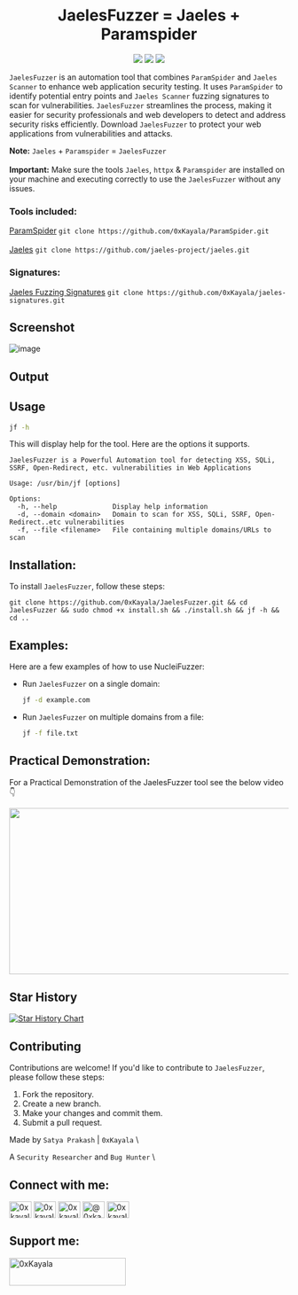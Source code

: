 <h1 align="center"> 
  JaelesFuzzer = Jaeles + Paramspider
  <br>
</h1>

<p align="center">
<a href="https://github.com/0xKayala/JaelesFuzzer/issues"><img src="https://img.shields.io/badge/contributions-welcome-brightgreen.svg?style=flat"></a>
<a href="https://github.com/0xKayala/JaelesFuzzer/releases"><img src="https://img.shields.io/github/v/release/0xkayala/JaelesFuzzer.svg"></a>
<a href="https://twitter.com/0xKayala"><img src="https://img.shields.io/twitter/follow/0xKayala.svg?logo=twitter"></a>
</p>

`JaelesFuzzer` is an automation tool that combines `ParamSpider` and `Jaeles Scanner` to enhance web application security testing. It uses `ParamSpider` to identify potential entry points and `Jaeles Scanner` fuzzing signatures to scan for vulnerabilities. `JaelesFuzzer` streamlines the process, making it easier for security professionals and web developers to detect and address security risks efficiently. Download `JaelesFuzzer` to protect your web applications from vulnerabilities and attacks.

**Note:** `Jaeles` + `Paramspider` = `JaelesFuzzer` <br><br>
**Important:** Make sure the tools `Jaeles`, `httpx` & `Paramspider` are installed on your machine and executing correctly to use the `JaelesFuzzer` without any issues.

### Tools included:
[ParamSpider](https://github.com/0xKayala/ParamSpider) `git clone https://github.com/0xKayala/ParamSpider.git`<br><br>
[Jaeles](https://github.com/jaeles-project/jaeles) `git clone https://github.com/jaeles-project/jaeles.git`

### Signatures:
[Jaeles Fuzzing Signatures](https://github.com/0xKayala/jaeles-signatures) `git clone https://github.com/0xKayala/jaeles-signatures.git`


## Screenshot
![image](https://github.com/0xKayala/JaelesFuzzer/assets/16838353/cef623cb-b5be-441c-85f9-0c7049d7faee)


## Output


## Usage

```sh
jf -h
```

This will display help for the tool. Here are the options it supports.

```console
JaelesFuzzer is a Powerful Automation tool for detecting XSS, SQLi, SSRF, Open-Redirect, etc. vulnerabilities in Web Applications

Usage: /usr/bin/jf [options]

Options:
  -h, --help              Display help information
  -d, --domain <domain>   Domain to scan for XSS, SQLi, SSRF, Open-Redirect..etc vulnerabilities
  -f, --file <filename>   File containing multiple domains/URLs to scan
```  

## Installation:

To install `JaelesFuzzer`, follow these steps:

```
git clone https://github.com/0xKayala/JaelesFuzzer.git && cd JaelesFuzzer && sudo chmod +x install.sh && ./install.sh && jf -h && cd ..
```

## Examples:

Here are a few examples of how to use NucleiFuzzer:

- Run `JaelesFuzzer` on a single domain:

  ```sh
  jf -d example.com
  ```

- Run `JaelesFuzzer` on multiple domains from a file:

  ```sh
  jf -f file.txt
  ```

## Practical Demonstration:

For a Practical Demonstration of the JaelesFuzzer tool see the below video 👇 <br>

[<img src="https://img.youtube.com/vi/2K2gTCHt6kg/hqdefault.jpg" width="600" height="300"/>](https://www.youtube.com/embed/2K2gTCHt6kg)

## Star History

[![Star History Chart](https://api.star-history.com/svg?repos=0xKayala/JaelesFuzzer&type=Date)](https://star-history.com/#0xKayala/JaelesFuzzer&Date)

## Contributing

Contributions are welcome! If you'd like to contribute to `JaelesFuzzer`, please follow these steps:

1. Fork the repository.
2. Create a new branch.
3. Make your changes and commit them.
4. Submit a pull request.

Made by
`Satya Prakash` | `0xKayala` \

A `Security Researcher` and `Bug Hunter` \

## Connect with me:
<p align="left">
<a href="https://twitter.com/0xkayala" target="blank"><img align="center" src="https://raw.githubusercontent.com/rahuldkjain/github-profile-readme-generator/master/src/images/icons/Social/twitter.svg" alt="0xkayala" height="30" width="40" /></a>
<a href="https://linkedin.com/in/0xkayala" target="blank"><img align="center" src="https://raw.githubusercontent.com/rahuldkjain/github-profile-readme-generator/master/src/images/icons/Social/linked-in-alt.svg" alt="0xkayala" height="30" width="40" /></a>
<a href="https://instagram.com/0xkayala" target="blank"><img align="center" src="https://raw.githubusercontent.com/rahuldkjain/github-profile-readme-generator/master/src/images/icons/Social/instagram.svg" alt="0xkayala" height="30" width="40" /></a>
<a href="https://medium.com/@0xkayala" target="blank"><img align="center" src="https://raw.githubusercontent.com/rahuldkjain/github-profile-readme-generator/master/src/images/icons/Social/medium.svg" alt="@0xkayala" height="30" width="40" /></a>
<a href="https://www.youtube.com/@0xkayala" target="blank"><img align="center" src="https://raw.githubusercontent.com/rahuldkjain/github-profile-readme-generator/master/src/images/icons/Social/youtube.svg" alt="0xkayala" height="30" width="40" /></a>
</p>

## Support me:
<p><a href="https://www.buymeacoffee.com/0xKayala"> <img align="left" src="https://cdn.buymeacoffee.com/buttons/v2/default-yellow.png" height="50" width="210" alt="0xKayala" /></a></p><br><br>
